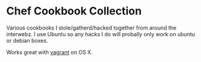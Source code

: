 # Chef Cookbook Collection

Various cookbooks I stole/gatherd/hacked together from around the interwebz. I use Ubuntu so any hacks I do will probally only
work on ubuntu or debian boxes. 

Works great with [vagrant](https://github.com/mitchellh/vagrant) on OS X.